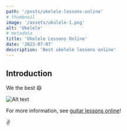 ```yaml
---
path: '/posts/ukelele-lessons-online'
# thumbnail
image: '/assets/ukulele-1.png'
alt: 'Ukelele'
# metadata
title: 'Ukelele Lessons Online'
date: '2023-07-07'
description: 'Best ukelele lessons online'
---
```


## Introduction
We the best 😄

![Alt text](/assets/ukulele-0.png)

For more information, see [guitar lessons online](/posts/guitar-lessons-online)!

✌️